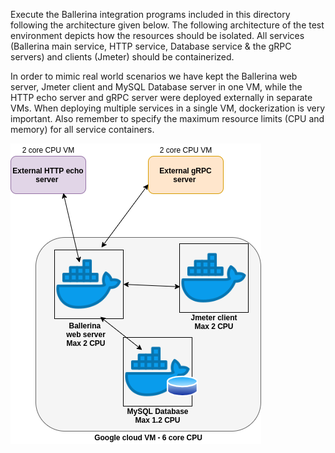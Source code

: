 Execute the Ballerina integration programs included in this directory following the 
architecture given below. The following architecture of the test environment depicts how the
resources should be isolated. All services (Ballerina main service, HTTP service, 
Database service & the gRPC servers) and clients (Jmeter) should be containerized. 

In order to mimic real world scenarios we have kept the Ballerina web server, Jmeter client and 
MySQL Database server in one VM, while the HTTP echo server and gRPC server were deployed externally
in separate VMs. When deploying multiple services in a single VM, dockerization is very important. 
Also remember to specify the maximum resource limits (CPU and memory) for all service containers. 

![test_environment_image](test_environment.png)